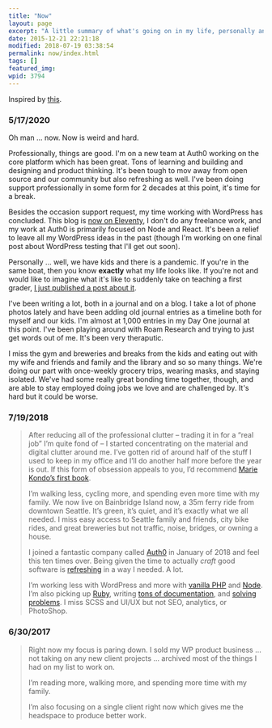 ```yaml
---
title: "Now"
layout: page
excerpt: "A little summary of what's going on in my life, personally and professionally. "
date: 2015-12-21 22:21:18
modified: 2018-07-19 03:38:54
permalink: now/index.html
tags: []
featured_img:
wpid: 3794
---
```


Inspired by [this](https://nownownow.com/about).

### 5/17/2020

Oh man ... now. Now is weird and hard. 

Professionally, things are good. I'm on a new team at Auth0 working on the core platform which has been great. Tons of learning and building and designing and product thinking. It's been tough to mov away from open source and our community but also refreshing as well. I've been doing support professionally in some form for 2 decades at this point, it's time for a break. 

Besides the occasion support request, my time working with WordPress has concluded. This blog is [now on Eleventy](/taking-wordpress-to-eleventy/), I don't do any freelance work, and my work at Auth0 is primarily focused on Node and React. It's been a relief to leave all my WordPress ideas in the past (though I'm working on one final post about WordPress testing that I'll get out soon).

Personally ... well, we have kids and there is a pandemic. If you're in the same boat, then you know **exactly** what my life looks like. If you're not and would like to imagine what it's like to suddenly take on teaching a first grader, [I just published a post about it](/how-we-are-teaching-right-now/).

I've been writing a lot, both in a journal and on a blog. I take a lot of phone photos lately and have been adding old journal entries as a timeline both for myself and our kids. I'm almost at 1,000 entries in my Day One journal at this point. I've been playing around with Roam Research and trying to just get words out of me. It's been very theraputic. 

I miss the gym and breweries and breaks from the kids and eating out with my wife and friends and family and the library and so so many things. We're doing our part with once-weekly grocery trips, wearing masks, and staying isolated. We've had some really great bonding time together, though, and are able to stay employed doing jobs we love and are challenged by. It's hard but it could be worse.

### 7/19/2018

> After reducing all of the professional clutter – trading it in for a “real job” I’m quite fond of – I started concentrating on the material and digital clutter around me. I’ve gotten rid of around half of the stuff I used to keep in my office and I’ll do another half more before the year is out. If this form of obsession appeals to you, I’d recommend [Marie Kondo’s first book](https://www.amazon.com/Life-Changing-Magic-Tidying-Decluttering-Organizing/dp/1607747308/ref=sr_1_1).
> 
> I’m walking less, cycling more, and spending even more time with my family. We now live on Bainbridge Island now, a 35m ferry ride from downtown Seattle. It’s green, it’s quiet, and it’s exactly what we all needed. I miss easy access to Seattle family and friends, city bike rides, and great breweries but not traffic, noise, bridges, or owning a house.
> 
> I joined a fantastic company called [Auth0](https://auth0.com) in January of 2018 and feel this ten times over. Being given the time to actually *craft* good software is [refreshing](/pitfalls-of-being-a-wordpress-developer/ "refreshing") in a way I needed. A lot.
> 
> I’m working less with WordPress and more with [vanilla PHP](https://github.com/joshcanhelp/auth0-php-test) and [Node](https://github.com/joshcanhelp/repos-to-csv). I’m also picking up [Ruby](https://github.com/joshcanhelp/auth0-ruby-basic), writing [tons of documentation](https://github.com/auth0/docs/commits/master?author=joshcanhelp), and [solving](https://wordpress.org/support/users/auth0josh/) [problems](https://community.auth0.com/u/josh.cunningham/summary). I miss SCSS and UI/UX but not SEO, analytics, or PhotoShop.

### 6/30/2017

> Right now my focus is paring down. I sold my WP product business … not taking on any new client projects … archived most of the things I had on my list to work on.
>
> I’m reading more, walking more, and spending more time with my family.
>
> I’m also focusing on a single client right now which gives me the headspace to produce better work.
